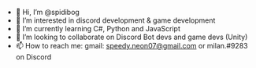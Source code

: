 - 👋 Hi, I’m @spidibog
- 👀 I’m interested in discord development & game development 
- 🌱 I’m currently learning C#, Python and JavaScript
- 💞️ I’m looking to collaborate on Discord Bot devs and game devs (Unity)
- 📫 How to reach me: gmail:  speedy.neon07@gmail.com  or  milan.#9283 on Discord
